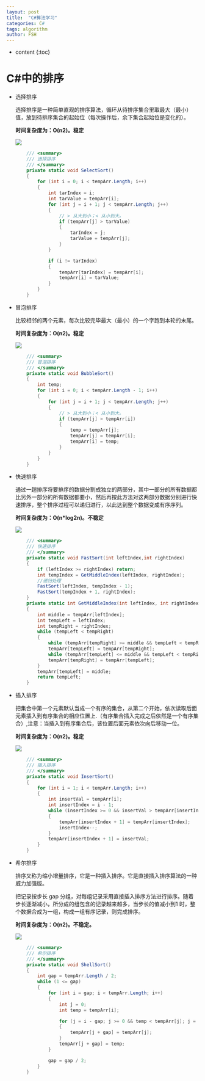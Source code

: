 ```yaml
---
layout: post
title:  "C#算法学习"
categories: C#
tags: algorithm
author: FSH
---
```


* content
{:toc}

# C#中的排序

* 选择排序

    选择排序是一种简单直观的排序算法，循环从待排序集合里取最大（最小）值，放到待排序集合的起始位（每次操作后，余下集合起始位是变化的）。

    **时间复杂度为：O(n2)。稳定**
    
    ![](http://ww1.sinaimg.cn/large/006zwgbUly1g5gowbi1wkj30ev0djab6.jpg)






    ``` c#
        /// <summary>
        /// 选择排序
        /// </summary>
        private static void SelectSort()
        {
            for (int i = 0; i < tempArr.Length; i++)
            {
                int tarIndex = i;
                int tarValue = tempArr[i];
                for (int j = i + 1; j < tempArr.Length; j++)
                {
                    // > 从大到小；< 从小到大。
                    if (tempArr[j] > tarValue)
                    {
                        tarIndex = j;
                        tarValue = tempArr[j];
                    }
                }

                if (i != tarIndex)
                {
                    tempArr[tarIndex] = tempArr[i];
                    tempArr[i] = tarValue;
                }
            }
        }
    ```
* 冒泡排序

    比较相邻的两个元素，每次比较完毕最大（最小）的一个字跑到本轮的末尾。

    **时间复杂度为：O(n2)。稳定**

    ![](http://ww1.sinaimg.cn/large/006zwgbUly1g5goxykwbuj30c60asgm8.jpg)

    ``` c#
        /// <summary>
        /// 冒泡排序
        /// </summary>
        private static void BubbleSort()
        {
            int temp;
            for (int i = 0; i < tempArr.Length - 1; i++)
            {
                for (int j = i + 1; j < tempArr.Length; j++)
                {
                    // > 从大到小；< 从小到大。
                    if (tempArr[j] > tempArr[i])
                    {
                        temp = tempArr[j];
                        tempArr[j] = tempArr[i];
                        tempArr[i] = temp;
                    }
                }
            }
        }
    ```

* 快速排序

    通过一趟排序将要排序的数据分割成独立的两部分，其中一部分的所有数据都比另外一部分的所有数据都要小，然后再按此方法对这两部分数据分别进行快速排序，整个排序过程可以递归进行，以此达到整个数据变成有序序列。

    **时间复杂度为：O(n*log2n)。不稳定**

    ![](http://ww1.sinaimg.cn/large/006zwgbUly1g5gi7sp83yg307s05ytay.gif)

    ``` c#
        /// <summary>
        /// 快速排序
        /// </summary>
        private static void FastSort(int leftIndex,int rightIndex)
        {
            if (leftIndex >= rightIndex) return;
            int tempIndex = GetMiddleIndex(leftIndex, rightIndex);
            //递归处理
            FastSort(leftIndex, tempIndex - 1);
            FastSort(tempIndex + 1, rightIndex);
        }
        private static int GetMiddleIndex(int leftIndex, int rightIndex)
        {
            int middle = tempArr[leftIndex];
            int tempLeft = leftIndex;
            int tempRight = rightIndex;
            while (tempLeft < tempRight)
            {
                while (tempArr[tempRight] >= middle && tempLeft < tempRight) tempRight--;
                tempArr[tempLeft] = tempArr[tempRight];
                while (tempArr[tempLeft] <= middle && tempLeft < tempRight) tempLeft++;
                tempArr[tempRight] = tempArr[tempLeft];
            }
            tempArr[tempLeft] = middle;
            return tempLeft;
        }
    ```

* 插入排序

    把集合中第一个元素默认当成一个有序的集合，从第二个开始，依次读取后面元素插入到有序集合的相应位置上.（有序集合插入完成之后依然是一个有序集合）,注意：当插入到有序集合后，该位置后面元素依次向后移动一位。

    **时间复杂度为：O(n2)。稳定**

    ![](http://ww1.sinaimg.cn/large/006zwgbUly1g5gq8h5ue8j30c306ewew.jpg)

    ``` c#
        /// <summary>
        /// 插入排序
        /// </summary>
        private static void InsertSort()
        {
            for (int i = 1; i < tempArr.Length; i++)
            {
                int insertVal = tempArr[i];
                int insertIndex = i - 1;
                while (insertIndex >= 0 && insertVal > tempArr[insertIndex])
                {
                    tempArr[insertIndex + 1] = tempArr[insertIndex];
                    insertIndex--;
                }
                tempArr[insertIndex + 1] = insertVal;
            }
        }
    ```

* 希尔排序

    排序又称为缩小增量排序，它是一种插入排序。它是直接插入排序算法的一种威力加强版。

    把记录按步长 gap 分组，对每组记录采用直接插入排序方法进行排序。随着步长逐渐减小，所分成的组包含的记录越来越多，当步长的值减小到1 时，整个数据合成为一组，构成一组有序记录，则完成排序。

    **时间复杂度为：O(n2)。不稳定。**

    ![](http://ww1.sinaimg.cn/large/006zwgbUly1g5gqacebqyj30rx0mzwga.jpg)

    ``` c# 
        /// <summary>
        /// 希尔排序
        /// </summary>
        private static void ShellSort()
        {
            int gap = tempArr.Length / 2;
            while (1 <= gap)
            {
                for (int i = gap; i < tempArr.Length; i++)
                {
                    int j = 0;
                    int temp = tempArr[i];

                    for (j = i - gap; j >= 0 && temp < tempArr[j]; j = j - gap)
                    {
                        tempArr[j + gap] = tempArr[j];
                    }
                    tempArr[j + gap] = temp;
                }

                gap = gap / 2;
            }
        }
    ```
